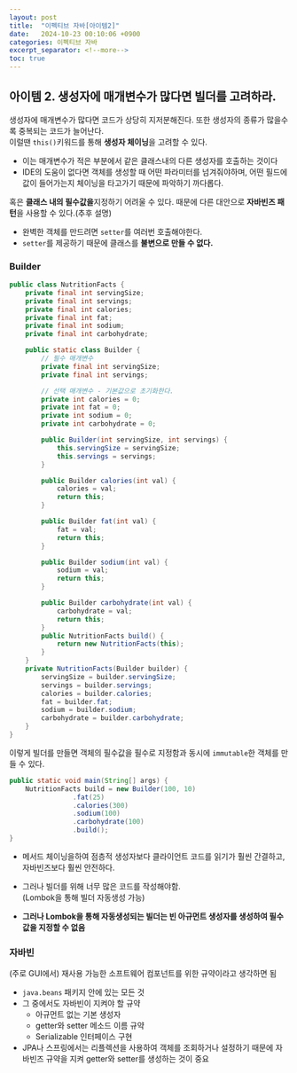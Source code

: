 ```yaml
---
layout: post
title:  "이펙티브 자바[아이템2]"
date:   2024-10-23 00:10:06 +0900
categories: 이펙티브 자바
excerpt_separator: <!--more-->
toc: true
---
```

## 아이템 2. 생성자에 매개변수가 많다면 빌더를 고려하라.
<!--more-->
생성자에 매개변수가 많다면 코드가 상당히 지저분해진다. 
또한 생성자의 종류가 많을수록 중복되는 코드가 늘어난다.<br>
이럴땐 `this()`키워드를 통해 <b>생성자 체이닝</b>을 고려할 수 있다.<br>
* 이는 매개변수가 적은 부분에서 같은 클래스내의 다른 생성자를 호출하는 것이다
* IDE의 도움이 없다면 객체를 생성할 때 어떤 파라미터를 넘겨줘야하며, 어떤 필드에 값이 들어가는지 체이닝을 타고가기 때문에 파악하기 까다롭다.

혹은 <b>클래스 내의 필수값을</b>지정하기 어려울 수 있다. 때문에 다른 대안으로 <b>자바빈즈 패턴</b>을 사용할 수 있다.(추후 설명)
* 완벽한 객체를 만드려면 `setter`를 여러번 호출해야한다.
* `setter`를 제공하기 때문에 클래스를 <b>불변으로 만들 수 없다.</b>

### Builder
```java
public class NutritionFacts {
    private final int servingSize;
    private final int servings;
    private final int calories;
    private final int fat;
    private final int sodium;
    private final int carbohydrate;

    public static class Builder {
        // 필수 매개변수
        private final int servingSize;
        private final int servings;

        // 선택 매개변수 - 기본값으로 초기화한다.
        private int calories = 0;
        private int fat = 0;
        private int sodium = 0;
        private int carbohydrate = 0;

        public Builder(int servingSize, int servings) {
            this.servingSize = servingSize;
            this.servings = servings;
        }

        public Builder calories(int val) {
            calories = val;
            return this;
        }

        public Builder fat(int val) {
            fat = val;
            return this;
        }

        public Builder sodium(int val) {
            sodium = val;
            return this;
        }

        public Builder carbohydrate(int val) {
            carbohydrate = val;
            return this;
        }
        public NutritionFacts build() {
            return new NutritionFacts(this);
        }
    }
    private NutritionFacts(Builder builder) {
        servingSize = builder.servingSize;
        servings = builder.servings;
        calories = builder.calories;
        fat = builder.fat;
        sodium = builder.sodium;
        carbohydrate = builder.carbohydrate;
    }
}
```
이렇게 빌더를 만들면 객체의 필수값을 필수로 지정함과 동시에 `immutable`한 객체를 만들 수 있다.
```java
public static void main(String[] args) {
    NutritionFacts build = new Builder(100, 10)
                .fat(25)
                .calories(300)
                .sodium(100)
                .carbohydrate(100)
                .build();
}
```
* 메서드 체이닝을하여 점층적 생성자보다 클라이언트 코드를 읽기가 훨씬 간결하고, 자바빈즈보다 훨씬 안전하다.

* 그러나 빌더를 위해 너무 많은 코드를 작성해야함.
<br>(Lombok을 통해 빌더 자동생성 가능)

* <b>그러나 Lombok을 통해 자동생성되는 빌더는 빈 아규먼트 생성자를 생성하여 필수값을 지정할 수 없음</b>

### 자바빈
(주로 GUI에서) 재사용 가능한 소프트웨어 컴포넌트를 위한 규약이라고 생각하면 됨<br>
* `java.beans` 패키지 안에 있는 모든 것
* 그 중에서도 자바빈이 지켜야 할 규약
    * 아규먼트 없는 기본 생성자
    * getter와 setter 메소드 이름 규약
    * Serializable 인터페이스 구현
* JPA나 스프링에서는 리플렉션을 사용하여 객체를 조회하거나 설정하기 때문에 자바빈즈 규약을 지켜 getter와 setter를 생성하는 것이 중요
